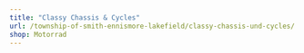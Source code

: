 ```yaml
---
title: "Classy Chassis & Cycles"
url: /township-of-smith-ennismore-lakefield/classy-chassis-und-cycles/
shop: Motorrad
---
```

